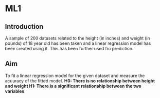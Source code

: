 # ML1 

## Introduction 

A sample of 200 datasets related to the height (in inches) and weight (in pounds) of 18 year old has been taken and a linear regression model has been created using it. This has been further used fro prediction.

## Aim

To fit a linear regression model for the given dataset and measure the acuuracy of the fitted model.
**H0: There is no relationship between height and weight 
H1: There is a significant relationship between the two variables** 


